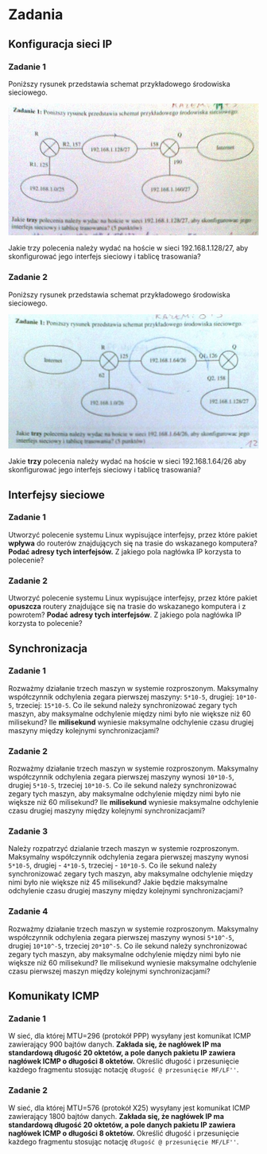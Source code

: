 # Zadania

## Konfiguracja sieci IP

### Zadanie 1

Poniższy rysunek przedstawia schemat przykładowego środowiska sieciowego.

![](./images/05.png)

Jakie trzy polecenia należy wydać na hoście w sieci 192.168.1.128/27, aby skonfigurować jego interfejs sieciowy i tablicę trasowania?

### Zadanie 2

Poniższy rysunek przedstawia schemat przykładowego środowiska sieciowego.

![](./images/09.png)

Jakie **trzy** polecenia należy wydać na hoście w sieci 192.168.1.64/26 aby skonfigurować jego interfejs sieciowy i tablicę trasowania?

## Interfejsy sieciowe

### Zadanie 1 

Utworzyć polecenie systemu Linux wypisujące interfejsy, przez które pakiet **wpływa** do routerów znajdujących się na trasie do wskazanego komputera? **Podać adresy tych interfejsów.** Z jakiego pola nagłówka IP korzysta to polecenie?

### Zadanie 2

Utworzyć polecenie systemu Linux wypisujące interfejsy, przez które pakiet **opuszcza** routery znajdujące się na trasie do wskazanego komputera i z powrotem? **Podać adresy tych interfejsów**. Z jakiego pola nagłówka IP korzysta to polecenie?

## Synchronizacja

### Zadanie 1

Rozważmy działanie trzech maszyn w systemie rozproszonym. Maksymalny współczynnik odchylenia zegara pierwszej maszyny: `5*10-5`, drugiej: `10*10-5`, trzeciej: `15*10-5`. Co ile sekund należy synchronizować zegary tych maszyn, aby maksymalne odchylenie między nimi było nie większe niż 60 milisekund? Ile **milisekund** wyniesie maksymalne odchylenie czasu drugiej maszyny między kolejnymi synchronizacjami?

### Zadanie 2

Rozważmy działanie trzech maszyn w systemie rozproszonym. Maksymalny współczynnik odchylenia zegara pierwszej maszyny wynosi `10*10-5`, drugiej `5*10-5`, trzeciej `10*10-5`. Co ile sekund należy synchronizować zegary tych maszyn, aby maksymalne odchylenie między nimi było nie większe niż 60 milisekund? Ile **milisekund** wyniesie maksymalne odchylenie czasu drugiej maszyny między kolejnymi synchronizacjami?

### Zadanie 3

Należy rozpatrzyć dzialanie trzech maszyn w systemie rozproszonym. Maksymalny współczynnik odchylenia zegara pierwszej maszyny wynosi `5*10-5`, drugiej - `4*10-5`, trzeciej - `10*10-5`. Co ile sekund należy synchronizować zegary tych maszyn, aby maksymalne odchylenie między nimi było nie większe niż 45 milisekund? Jakie będzie maksymalne odchylenie czasu drugiej maszyny między kolejnymi synchronizacjami?

### Zadanie 4

Rozważmy działanie trzech maszyn w systemie rozproszonym. Maksymalny współczynnik odchylenia zegara pierwszej maszyny wynosi `5*10^-5`, drugiej `10*10^-5`, trzeciej `20*10^-5`. Co ile sekund należy synchronizować zegary tych maszyn, aby maksymalne odchylenie między nimi było nie większe niż 60 milisekund? Ile milisekund wyniesie maksymalne odchylenie czasu pierwszej maszyn między kolejnymi synchronizacjami?

## Komunikaty ICMP

### Zadanie 1

W sieć, dla której MTU=296 (protokół PPP) wysyłany jest komunikat ICMP zawierający 900 bajtów danych. **Zakłada się, że nagłówek IP ma standardową długość 20 oktetów, a pole danych pakietu IP zawiera nagłówek ICMP o długości 8 oktetów.** Określić długość i przesunięcie każdego fragmentu stosując notację `długość @ przesunięcie MF/LF''`.

### Zadanie 2

W sieć, dla której MTU=576 (protokół X25) wysyłany jest komunikat ICMP zawierający 1800 bajtów danych. **Zakłada się, że nagłówek IP ma standardową długość 20 oktetów, a pole danych pakietu IP zawiera nagłówek ICMP o długości 8 oktetów.** Określić długość i przesunięcie każdego fragmentu stosując notację `długość @ przesunięcie MF/LF''`.
